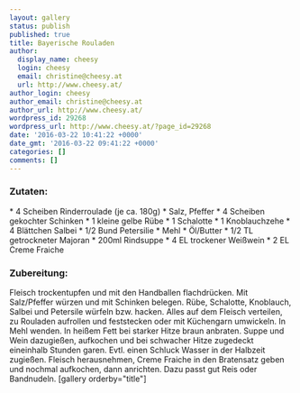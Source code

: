 ```yaml
---
layout: gallery
status: publish
published: true
title: Bayerische Rouladen
author:
  display_name: cheesy
  login: cheesy
  email: christine@cheesy.at
  url: http://www.cheesy.at/
author_login: cheesy
author_email: christine@cheesy.at
author_url: http://www.cheesy.at/
wordpress_id: 29268
wordpress_url: http://www.cheesy.at/?page_id=29268
date: '2016-03-22 10:41:22 +0000'
date_gmt: '2016-03-22 09:41:22 +0000'
categories: []
comments: []
---
```

### Zutaten:
\* 4 Scheiben Rinderroulade (je ca. 180g)
\* Salz, Pfeffer
\* 4 Scheiben gekochter Schinken
\* 1 kleine gelbe Rübe
\* 1 Schalotte
\* 1 Knoblauchzehe
\* 4 Blättchen Salbei
\* 1/2 Bund Petersilie
\* Mehl
\* Öl/Butter
\* 1/2 TL getrockneter Majoran
\* 200ml Rindsuppe
\* 4 EL trockener Weißwein
\* 2 EL Creme Fraiche
### Zubereitung:
Fleisch trockentupfen und mit den Handballen flachdrücken. Mit Salz/Pfeffer würzen und mit Schinken belegen. Rübe, Schalotte, Knoblauch, Salbei und Petersile würfeln bzw. hacken. Alles auf dem Fleisch verteilen, zu Rouladen aufrollen und feststecken oder mit Küchengarn umwickeln. In Mehl wenden.
In heißem Fett bei starker Hitze braun anbraten. Suppe und Wein dazugießen, aufkochen und bei schwacher Hitze zugedeckt eineinhalb Stunden garen. Evtl. einen Schluck Wasser in der Halbzeit zugießen.
Fleisch herausnehmen, Creme Fraiche in den Bratensatz geben und nochmal aufkochen, dann anrichten. Dazu passt gut Reis oder Bandnudeln.
[gallery orderby="title"]
